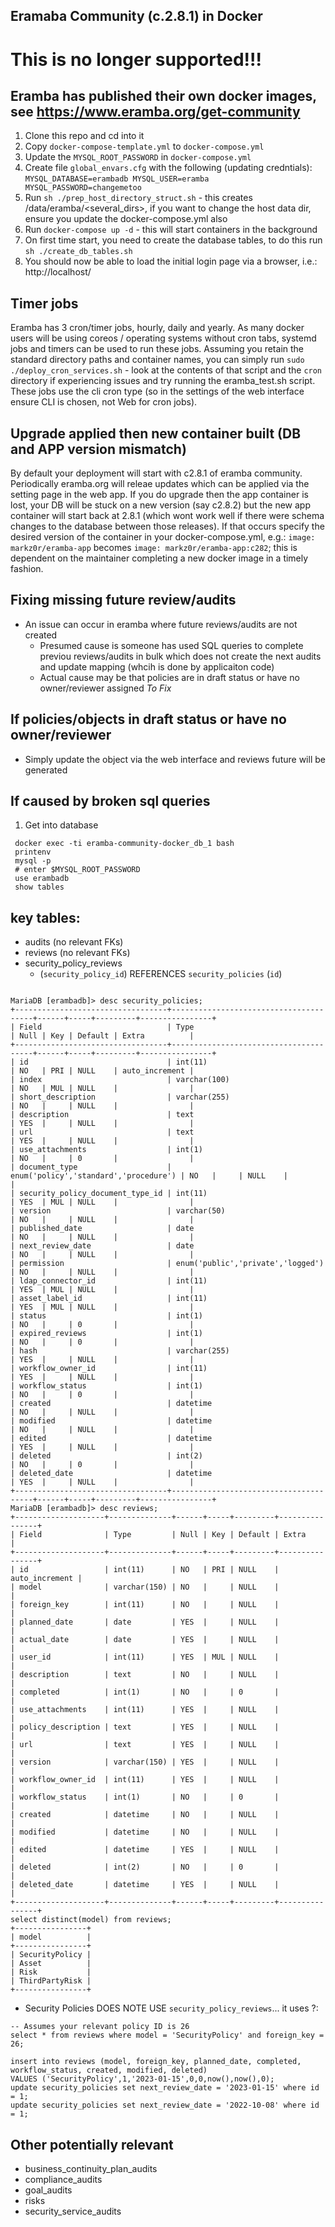 Eramaba Community (c.2.8.1) in Docker
--------------------------------
# This is no longer supported!!!
## Eramba has published their own docker images, see https://www.eramba.org/get-community
1. Clone this repo and cd into it
2. Copy `docker-compose-template.yml` to `docker-compose.yml`
3. Update the `MYSQL_ROOT_PASSWORD` in `docker-compose.yml`
4. Create file `global_envars.cfg` with the following (updating credntials):
    `MYSQL_DATABASE=erambadb
    MYSQL_USER=eramba
    MYSQL_PASSWORD=changemetoo`
5. Run `sh ./prep_host_directory_struct.sh` - this creates /data/eramba/<several_dirs>, if you want to change the host data dir, ensure you update the docker-compose.yml also
6. Run `docker-compose up -d` - this will start containers in the background
7. On first time start, you need to create the database tables, to do this run `sh ./create_db_tables.sh`
8. You should now be able to load the initial login page via a browser, i.e.: http://localhost/

## Timer jobs
Eramba has 3 cron/timer jobs, hourly, daily and yearly.
As many docker users will be using coreos / operating systems without cron tabs, systemd jobs and timers can be used to run these jobs.
Assuming you retain the standard directory paths and container names, you can simply run `sudo ./deploy_cron_services.sh` - look at the contents of that script and the `cron` directory if experiencing issues and try running the eramba_test.sh script.
These jobs use the cli cron type (so in the settings of the web interface ensure CLI is chosen, not Web for cron jobs).

## Upgrade applied then new container built (DB and APP version mismatch)
By default your deployment will start with c2.8.1 of eramba community.
Periodically eramba.org will releae updates which can be applied via the setting page in the web app.
If you do upgrade then the app container is lost, your DB will be stuck on a new version (say c2.8.2) but the new app container will start back at 2.8.1 (which wont work well if there were schema changes to the database between those releases).
If that occurs specify the desired version of the container in your docker-compose.yml, e.g.: `image: markz0r/eramba-app` becomes `image: markz0r/eramba-app:c282`; this is dependent on the maintainer completing a new docker image in a timely fashion.

## Fixing missing future review/audits
- An issue can occur in eramba where future reviews/audits are not created 
    - Presumed cause is someone has used SQL queries to complete previou reviews/audits in bulk which does not create the next audits and update mapping (whcih is done by applicaiton code)
    - Actual cause may be that policies are in draft status or have no owner/reviewer assigned
*To Fix*
## If policies/objects in draft status or have no owner/reviewer
- Simply update the object via the web interface and reviews future will be generated
## If caused by broken sql queries
1. Get into database
```
 docker exec -ti eramba-community-docker_db_1 bash
 printenv
 mysql -p
 # enter $MYSQL_ROOT_PASSWORD
 use erambadb
 show tables
```
## key tables: 
 - audits (no relevant FKs)
 - reviews (no relevant FKs)
 - security_policy_reviews 
    - (`security_policy_id`) REFERENCES `security_policies` (`id`)
```

MariaDB [erambadb]> desc security_policies;
+----------------------------------+---------------------------------------+------+-----+---------+----------------+
| Field                            | Type                                  | Null | Key | Default | Extra          |
+----------------------------------+---------------------------------------+------+-----+---------+----------------+
| id                               | int(11)                               | NO   | PRI | NULL    | auto_increment |
| index                            | varchar(100)                          | NO   | MUL | NULL    |                |
| short_description                | varchar(255)                          | NO   |     | NULL    |                |
| description                      | text                                  | YES  |     | NULL    |                |
| url                              | text                                  | YES  |     | NULL    |                |
| use_attachments                  | int(1)                                | NO   |     | 0       |                |
| document_type                    | enum('policy','standard','procedure') | NO   |     | NULL    |                |
| security_policy_document_type_id | int(11)                               | YES  | MUL | NULL    |                |
| version                          | varchar(50)                           | NO   |     | NULL    |                |
| published_date                   | date                                  | NO   |     | NULL    |                |
| next_review_date                 | date                                  | NO   |     | NULL    |                |
| permission                       | enum('public','private','logged')     | NO   |     | NULL    |                |
| ldap_connector_id                | int(11)                               | YES  | MUL | NULL    |                |
| asset_label_id                   | int(11)                               | YES  | MUL | NULL    |                |
| status                           | int(1)                                | NO   |     | 0       |                |
| expired_reviews                  | int(1)                                | NO   |     | 0       |                |
| hash                             | varchar(255)                          | YES  |     | NULL    |                |
| workflow_owner_id                | int(11)                               | YES  |     | NULL    |                |
| workflow_status                  | int(1)                                | NO   |     | 0       |                |
| created                          | datetime                              | NO   |     | NULL    |                |
| modified                         | datetime                              | NO   |     | NULL    |                |
| edited                           | datetime                              | YES  |     | NULL    |                |
| deleted                          | int(2)                                | NO   |     | 0       |                |
| deleted_date                     | datetime                              | YES  |     | NULL    |                |
+----------------------------------+---------------------------------------+------+-----+---------+----------------+
MariaDB [erambadb]> desc reviews;
+--------------------+--------------+------+-----+---------+----------------+
| Field              | Type         | Null | Key | Default | Extra          |
+--------------------+--------------+------+-----+---------+----------------+
| id                 | int(11)      | NO   | PRI | NULL    | auto_increment |
| model              | varchar(150) | NO   |     | NULL    |                |
| foreign_key        | int(11)      | NO   |     | NULL    |                |
| planned_date       | date         | YES  |     | NULL    |                |
| actual_date        | date         | YES  |     | NULL    |                |
| user_id            | int(11)      | YES  | MUL | NULL    |                |
| description        | text         | NO   |     | NULL    |                |
| completed          | int(1)       | NO   |     | 0       |                |
| use_attachments    | int(11)      | YES  |     | NULL    |                |
| policy_description | text         | YES  |     | NULL    |                |
| url                | text         | YES  |     | NULL    |                |
| version            | varchar(150) | YES  |     | NULL    |                |
| workflow_owner_id  | int(11)      | YES  |     | NULL    |                |
| workflow_status    | int(1)       | NO   |     | 0       |                |
| created            | datetime     | NO   |     | NULL    |                |
| modified           | datetime     | NO   |     | NULL    |                |
| edited             | datetime     | YES  |     | NULL    |                |
| deleted            | int(2)       | NO   |     | 0       |                |
| deleted_date       | datetime     | YES  |     | NULL    |                |
+--------------------+--------------+------+-----+---------+----------------+
select distinct(model) from reviews;
+----------------+
| model          |
+----------------+
| SecurityPolicy |
| Asset          |
| Risk           |
| ThirdPartyRisk |
+----------------+
```
- Security Policies DOES NOTE USE `security_policy_reviews`... it uses ?:
```
-- Assumes your relevant policy ID is 26
select * from reviews where model = 'SecurityPolicy' and foreign_key = 26;

insert into reviews (model, foreign_key, planned_date, completed, workflow_status, created, modified, deleted)
VALUES ('SecurityPolicy',1,'2023-01-15',0,0,now(),now(),0);
update security_policies set next_review_date = '2023-01-15' where id = 1;
update security_policies set next_review_date = '2022-10-08' where id = 1;

```


## Other potentially relevant
 - business_continuity_plan_audits
 - compliance_audits
 - goal_audits
 - risks
 - security_service_audits